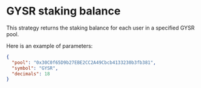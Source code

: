 # GYSR staking balance

This strategy returns the staking balance for each user in a specified GYSR pool.

Here is an example of parameters:

```json
{
  "pool": "0x30C0f65D9b27EBE2CC2A49Cbcb4133230b3fb381",
  "symbol": "GYSR",
  "decimals": 18
}
```
